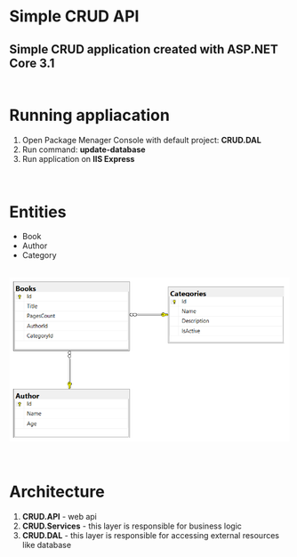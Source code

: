 # Simple CRUD API
## Simple CRUD application created with ASP.NET Core 3.1<br/><br/>


# Running appliacation
1. Open Package Menager Console with default project: **CRUD.DAL**
2. Run command: **update-database**
3. Run application on **IIS Express**

<br/>

# Entities
* Book
* Author
* Category

<br/>![DB Diagram](docs/db_diagram.png)

<br/>

# Architecture
1. **CRUD.API** - web api
2. **CRUD.Services** - this layer is responsible for business logic
3. **CRUD.DAL** - this layer is responsible for accessing external resources like database
